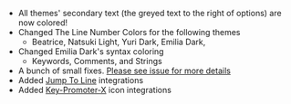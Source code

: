 - All themes' secondary text (the greyed text to the right of options) are now colored!
- Changed The Line Number Colors for the following themes
    - Beatrice, Natsuki Light, Yuri Dark, Emilia Dark, 
- Changed Emilia Dark's syntax coloring
    - Keywords, Comments, and Strings
- A bunch of small fixes. [Please see issue for more details](https://github.com/doki-theme/doki-theme-jetbrains/issues/262)
- Added [Jump To Line](https://blog.jetbrains.com/idea/2020/08/jump-to-any-line-while-debugging/) integrations
- Added [Key-Promoter-X](https://plugins.jetbrains.com/plugin/9792-key-promoter-x) icon integrations